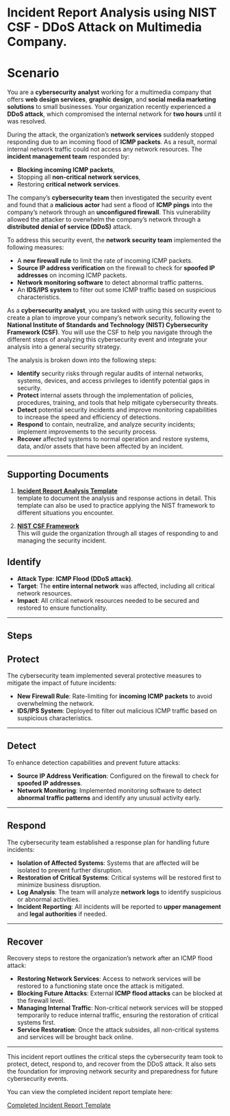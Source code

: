 # **Incident Report Analysis using NIST CSF - DDoS Attack on Multimedia Company**. 

# **Scenario**

You are a **cybersecurity analyst** working for a multimedia company that offers **web design services**, **graphic design**, and **social media marketing solutions** to small businesses. Your organization recently experienced a **DDoS attack**, which compromised the internal network for **two hours** until it was resolved.

During the attack, the organization’s **network services** suddenly stopped responding due to an incoming flood of **ICMP packets**. As a result, normal internal network traffic could not access any network resources. The **incident management team** responded by:
- **Blocking incoming ICMP packets**,
- Stopping all **non-critical network services**,
- Restoring **critical network services**.

The company’s **cybersecurity team** then investigated the security event and found that a **malicious actor** had sent a flood of **ICMP pings** into the company’s network through an **unconfigured firewall**. This vulnerability allowed the attacker to overwhelm the company’s network through a **distributed denial of service (DDoS)** attack.

To address this security event, the **network security team** implemented the following measures:
- A **new firewall rule** to limit the rate of incoming ICMP packets.
- **Source IP address verification** on the firewall to check for **spoofed IP addresses** on incoming ICMP packets.
- **Network monitoring software** to detect abnormal traffic patterns.
- An **IDS/IPS system** to filter out some ICMP traffic based on suspicious characteristics.

As a **cybersecurity analyst**, you are tasked with using this security event to create a plan to improve your company’s network security, following the **National Institute of Standards and Technology (NIST) Cybersecurity Framework (CSF)**. You will use the CSF to help you navigate through the different steps of analyzing this cybersecurity event and integrate your analysis into a general security strategy.

The analysis is broken down into the following steps:

- **Identify** security risks through regular audits of internal networks, systems, devices, and access privileges to identify potential gaps in security.
- **Protect** internal assets through the implementation of policies, procedures, training, and tools that help mitigate cybersecurity threats.
- **Detect** potential security incidents and improve monitoring capabilities to increase the speed and efficiency of detections.
- **Respond** to contain, neutralize, and analyze security incidents; implement improvements to the security process.
- **Recover** affected systems to normal operation and restore systems, data, and/or assets that have been affected by an incident.

---

## **Supporting Documents**

1. **[Incident Report Analysis Template](https://github.com/cherinejoseph/incident-response-nist-csf/blob/main/Incident-report-analysis-template.pdf)**  
  template to document the analysis and response actions in detail. This template can also be used to practice applying the NIST framework to different situations you encounter.

   
3. **[NIST CSF Framework](https://github.com/cherinejoseph/incident-response-nist-csf/blob/main/Applying-the-NIST-CSF-.pdf)**  
   This will guide the organization through all stages of responding to and managing the security incident.


## **Identify**
- **Attack Type**: **ICMP Flood (DDoS attack)**.
- **Target**: The **entire internal network** was affected, including all critical network resources.
- **Impact**: All critical network resources needed to be secured and restored to ensure functionality.

---

## Steps

## **Protect**
The cybersecurity team implemented several protective measures to mitigate the impact of future incidents:
- **New Firewall Rule**: Rate-limiting for **incoming ICMP packets** to avoid overwhelming the network.
- **IDS/IPS System**: Deployed to filter out malicious ICMP traffic based on suspicious characteristics.

---

## **Detect**
To enhance detection capabilities and prevent future attacks:
- **Source IP Address Verification**: Configured on the firewall to check for **spoofed IP addresses**.
- **Network Monitoring**: Implemented monitoring software to detect **abnormal traffic patterns** and identify any unusual activity early.

---

## **Respond**
The cybersecurity team established a response plan for handling future incidents:
- **Isolation of Affected Systems**: Systems that are affected will be isolated to prevent further disruption.
- **Restoration of Critical Systems**: Critical systems will be restored first to minimize business disruption.
- **Log Analysis**: The team will analyze **network logs** to identify suspicious or abnormal activities.
- **Incident Reporting**: All incidents will be reported to **upper management** and **legal authorities** if needed.

---

## **Recover**
Recovery steps to restore the organization’s network after an ICMP flood attack:
- **Restoring Network Services**: Access to network services will be restored to a functioning state once the attack is mitigated.
- **Blocking Future Attacks**: External **ICMP flood attacks** can be blocked at the firewall level.
- **Managing Internal Traffic**: Non-critical network services will be stopped temporarily to reduce internal traffic, ensuring the restoration of critical systems first.
- **Service Restoration**: Once the attack subsides, all non-critical systems and services will be brought back online.

---

This incident report outlines the critical steps the cybersecurity team took to protect, detect, respond to, and recover from the DDoS attack. It also sets the foundation for improving network security and preparedness for future cybersecurity events.

You can view the completed incident report template here:

[Completed Incident Report Template](https://github.com/cherinejoseph/incident-response-nist-csf/blob/main/Completed-Incident-report-analysis.pdf)









